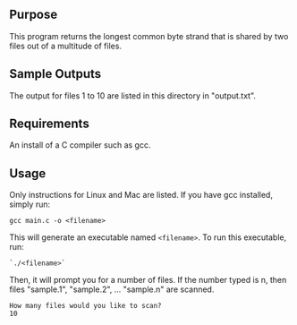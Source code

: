 ## Purpose
This program returns the longest common byte strand that is shared by two files out of a multitude of files.

## Sample Outputs
The output for files 1 to 10 are listed in this directory in "output.txt".

## Requirements
An install of a C compiler such as gcc.

## Usage
Only instructions for Linux and Mac are listed. If you have gcc installed, simply run: 

```
gcc main.c -o <filename>
```

This will generate an executable named `<filename>`. To run this executable, run:
```
`./<filename>`
```

Then, it will prompt you for a number of files. If the number typed is n, then files "sample.1", "sample.2", ... "sample.n" are scanned.
```
How many files would you like to scan?
10
```